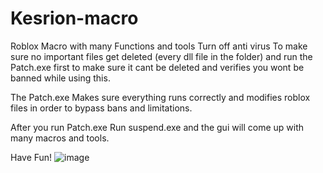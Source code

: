 # Kesrion-macro
Roblox Macro with many Functions and tools Turn off anti virus To make sure no important files get deleted (every dll file in the folder) and run the Patch.exe first to make sure it cant be deleted and verifies you wont be banned while using this.

The Patch.exe Makes sure everything runs correctly and modifies roblox files in order to bypass bans and limitations.

After you run Patch.exe Run suspend.exe and the gui will come up with many macros and tools.

Have Fun!
![image](https://github.com/user-attachments/assets/1bbd4166-991f-4eb5-b1b0-42231439d07e)
